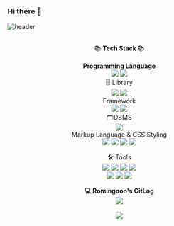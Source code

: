 ### Hi there 👋

<!--
**romingoon/romingoon** is a ✨ _special_ ✨ repository because its `README.md` (this file) appears on your GitHub profile.

Here are some ideas to get you started:

- 🔭 I’m currently working on ...
- 🌱 I’m currently learning ...
- 👯 I’m looking to collaborate on ...
- 🤔 I’m looking for help with ...
- 💬 Ask me about ...
- 📫 How to reach me: ...
- 😄 Pronouns: ...
- ⚡ Fun fact: ...
-->

![header](https://capsule-render.vercel.app/api?type=wave&color=auto&height=300&section=header&text=Romingoon%Github&fontSize=90)

<div align='center'>
<br>
  📚 <b> Tech Stack </b>📚<br><br>
  <b>Programming Language</b><br>
    <img src="https://img.shields.io/badge/JavaScript-F7DF1E?style=flat&logo=javascript&logoColor=white"/>
        <img src="https://img.shields.io/badge/TypeScript-3178C6?style=flat&logo=typescript&logoColor=white"/>
        <br>
  🗄️ Library<br>
        <img src="https://img.shields.io/badge/React-61DAFB?style=flat&logo=react&logoColor=white"/>
        <img src="https://img.shields.io/badge/Node.js-339933?style=flat&logo=nodedotjs&logoColor=white"/>
  <br>
  Framework<br>
          <img src="https://img.shields.io/badge/React Native-000000?style=flat&logo=react&logoColor=61DAFB"/>
        <img src="https://img.shields.io/badge/Next.js-000000?style=flat&logo=nextdotjs&logoColor=white"/>
        <br>
        🗂️DBMS<br>
         <img src="https://img.shields.io/badge/MySQL-4479A1?style=flat&logo=mysql&logoColor=white"/><br>
  Markup Language & CSS Styling <br>
                <img src="https://img.shields.io/badge/HTML5-E34F26?style=flat&logo=html5&logoColor=white"/>
                <img src="https://img.shields.io/badge/CSS3-1572B6?style=flat&logo=css3&logoColor=white"/>
                <img src="https://img.shields.io/badge/Tailwind CSS-06B6D4?style=flat&logo=tailwindcss&logoColor=white"/>
                <img src="https://img.shields.io/badge/mui-007FFF?style=flat&logo=mui&logoColor=white"/>



🛠 Tools
<br>
  <img src="https://img.shields.io/badge/Visual Studio Code-007ACC?style=flat&logo=visualstudiocode&logoColor=white"/>
         <img src="https://img.shields.io/badge/Git-F05032?style=flat&logo=git&logoColor=white"/>
         <img src="https://img.shields.io/badge/GitHub-181717?style=flat&logo=github&logoColor=white"/>
         <img src="https://img.shields.io/badge/iTerm2-000000?style=flat&logo=iterm2&logoColor=white"/><br>
         <img src="https://img.shields.io/badge/Trello-0052CC?style=flat&logo=trello&logoColor=white"/>
         <img src="https://img.shields.io/badge/Slack-4A154B?style=flat&logo=slack&logoColor=white"/>
                  <img src="https://img.shields.io/badge/Discord-5865F2?style=flat&logo=discord&logoColor=white"/>

</div>
<div align="center">
  <b>💻 Romingoon's GitLog</b><br>
<img src="https://github-readme-stats.vercel.app/api/top-langs/?username=romingoon&layout=compact"><br><br>
<img src="https://github-readme-stats.vercel.app/api?username=romingoon&show_icons=true">

</div>
